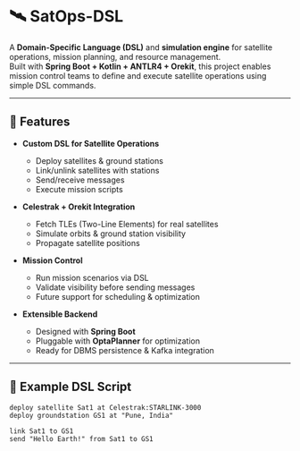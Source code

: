 # 🛰️ SatOps-DSL

A **Domain-Specific Language (DSL)** and **simulation engine** for satellite operations, mission planning, and resource management.  
Built with **Spring Boot + Kotlin + ANTLR4 + Orekit**, this project enables mission control teams to define and execute satellite operations using simple DSL commands.  

---

## 🚀 Features

- **Custom DSL for Satellite Operations**
  - Deploy satellites & ground stations
  - Link/unlink satellites with stations
  - Send/receive messages
  - Execute mission scripts

- **Celestrak + Orekit Integration**
  - Fetch TLEs (Two-Line Elements) for real satellites
  - Simulate orbits & ground station visibility
  - Propagate satellite positions

- **Mission Control**
  - Run mission scenarios via DSL
  - Validate visibility before sending messages
  - Future support for scheduling & optimization

- **Extensible Backend**
  - Designed with **Spring Boot**
  - Pluggable with **OptaPlanner** for optimization
  - Ready for DBMS persistence & Kafka integration

---

## 📖 Example DSL Script

```dsl
deploy satellite Sat1 at Celestrak:STARLINK-3000
deploy groundstation GS1 at "Pune, India"

link Sat1 to GS1
send "Hello Earth!" from Sat1 to GS1
